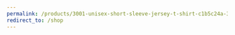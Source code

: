 ```yaml
---
permalink: /products/3001-unisex-short-sleeve-jersey-t-shirt-c1b5c24a-320f-45de-a1aa-a5f18766ac62
redirect_to: /shop
---
```

